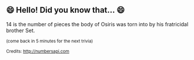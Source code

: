 ## 😄 Hello! Did you know that... 😄
14 is the number of pieces the body of Osiris was torn into by his fratricidal brother Set.

<sup>(come back in 5 minutes for the next trivia)</sup>


<sup>Credits: http://numbersapi.com</sup>
